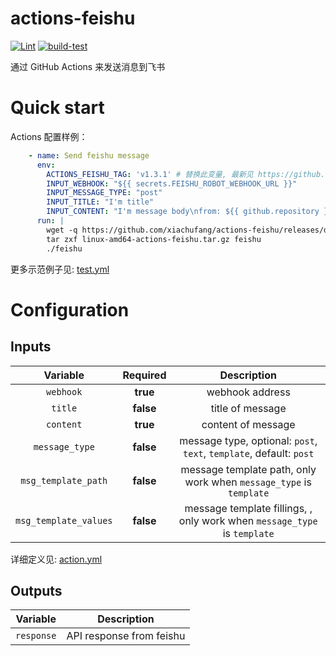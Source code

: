 # actions-feishu

[![Lint](https://github.com/xiachufang/actions-feishu/actions/workflows/lint.yml/badge.svg)](https://github.com/xiachufang/actions-feishu/actions/workflows/lint.yml)
[![build-test](https://github.com/xiachufang/actions-feishu/actions/workflows/test.yml/badge.svg?branch=main)](https://github.com/xiachufang/actions-feishu/actions/workflows/test.yml)

通过 GitHub Actions 来发送消息到飞书

# Quick start

Actions 配置样例：

```yaml
    - name: Send feishu message
      env:
        ACTIONS_FEISHU_TAG: 'v1.3.1' # 替换此变量, 最新见 https://github.com/xiachufang/actions-feishu/releases
        INPUT_WEBHOOK: "${{ secrets.FEISHU_ROBOT_WEBHOOK_URL }}"
        INPUT_MESSAGE_TYPE: "post"
        INPUT_TITLE: "I'm title"
        INPUT_CONTENT: "I'm message body\nfrom: ${{ github.repository }}"
      run: |
        wget -q https://github.com/xiachufang/actions-feishu/releases/download/${{ env.ACTIONS_FEISHU_TAG }}/linux-amd64-actions-feishu.tar.gz
        tar zxf linux-amd64-actions-feishu.tar.gz feishu
        ./feishu
```

更多示范例子见: [test.yml](./.github/workflows/test.yml)

# Configuration

## Inputs

| Variable | Required | Description |
| :---: | :---: | :----: |
| `webhook`| **true** | webhook address |
| `title` | **false** | title of message|
| `content` | **true** | content of message|
| `message_type`| **false**| message type, optional: `post`, `text`, `template`, default: `post`|
| `msg_template_path`| **false**| message template path, only work when `message_type` is `template`|
| `msg_template_values`| **false**| message template fillings, , only work when `message_type` is `template`|

详细定义见: [action.yml](./action.yml)

## Outputs

| Variable  | Description |
| :---:  | :----: |
| `response` | API response from feishu |
